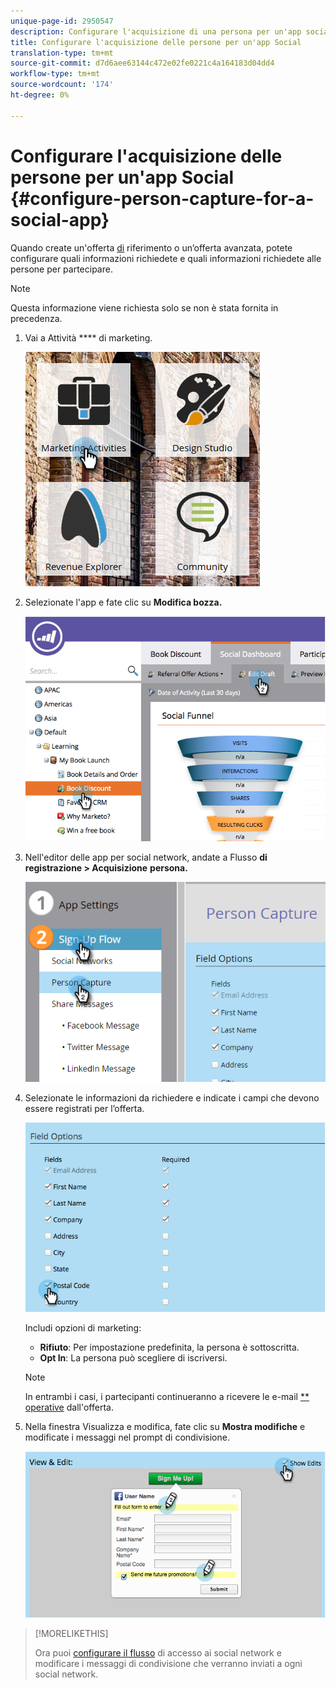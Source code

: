 ```yaml
---
unique-page-id: 2950547
description: Configurare l'acquisizione di una persona per un'app social - Documenti Marketo - Documentazione del prodotto
title: Configurare l'acquisizione delle persone per un'app Social
translation-type: tm+mt
source-git-commit: d7d6aee63144c472e02fe0221c4a164183d04dd4
workflow-type: tm+mt
source-wordcount: '174'
ht-degree: 0%

---
```



# Configurare l&#39;acquisizione delle persone per un&#39;app Social {#configure-person-capture-for-a-social-app}

Quando create un&#39;offerta [di](../../../../product-docs/demand-generation/social/referral-offers/create-a-referral-offer.md) riferimento o un’offerta [](../../../../product-docs/demand-generation/social/sweepstakes/create-sweepstakes.md)avanzata, potete configurare quali informazioni richiedete e quali informazioni richiedete alle persone per partecipare.

>[!NOTE]
>
>Questa informazione viene richiesta solo se non è stata fornita in precedenza.

1. Vai a Attività **** di marketing.

   ![](assets/ma-2.png)

1. Selezionate l&#39;app e fate clic su **Modifica bozza.**

   ![](assets/image2014-9-22-10-3a57-3a57.png)

1. Nell&#39;editor delle app per social network, andate a Flusso **di registrazione > Acquisizione** **persona.**

   ![](assets/three-1.png)

1. Selezionate le informazioni da richiedere e indicate i campi che devono essere registrati per l’offerta.

   ![](assets/image2014-9-22-10-58-24.png)

   Includi opzioni di marketing:

   * **Rifiuto**: Per impostazione predefinita, la persona è sottoscritta.
   * **Opt In**: La persona può scegliere di iscriversi.

   >[!NOTE]
   >
   >In entrambi i casi, i partecipanti continueranno a ricevere le e-mail [** operative](../../../../product-docs/email-marketing/general/functions-in-the-editor/make-an-email-operational.md) dall&#39;offerta.

1. Nella finestra Visualizza e modifica, fate clic su **Mostra modifiche** e modificate i messaggi nel prompt di condivisione.

   ![](assets/image2014-9-22-11-3a2-3a56.png)

>[!MORELIKETHIS]
>
>Ora puoi [configurare il flusso](configure-social-sign-up-share-flow.md) di accesso ai social network e modificare i messaggi di condivisione che verranno inviati a ogni social network.

